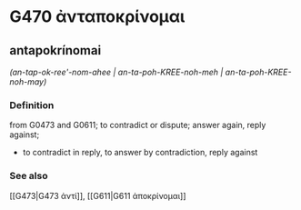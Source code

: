 # G470 ἀνταποκρίνομαι

## antapokrínomai

_(an-tap-ok-ree'-nom-ahee | an-ta-poh-KREE-noh-meh | an-ta-poh-KREE-noh-may)_

### Definition

from G0473 and G0611; to contradict or dispute; answer again, reply against; 

- to contradict in reply, to answer by contradiction, reply against

### See also

[[G473|G473 ἀντί]], [[G611|G611 ἀποκρίνομαι]]
